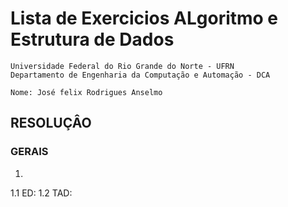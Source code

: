 # Lista de Exercicios ALgoritmo e Estrutura de Dados 
```
Universidade Federal do Rio Grande do Norte - UFRN
Departamento de Engenharia da Computação e Automação - DCA

Nome: José felix Rodrigues Anselmo 

```

## RESOLUÇÂO 
### GERAIS 
1. 
1.1 ED: 
1.2 TAD: 